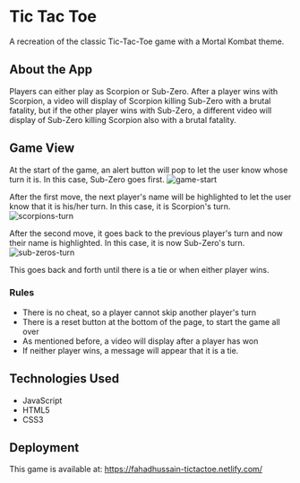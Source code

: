 # Tic Tac Toe 
A recreation of the classic Tic-Tac-Toe game with a Mortal Kombat theme. 

## About the App
Players can either play as Scorpion or Sub-Zero. After a player wins with Scorpion, a video will display of Scorpion killing Sub-Zero with a brutal fatality, but if the other player wins with Sub-Zero, a different video will display of Sub-Zero killing Scorpion also with a brutal fatality.

## Game View
At the start of the game, an alert button will pop to let the user know whose turn it is. In this case, Sub-Zero goes first.
![game-start](https://user-images.githubusercontent.com/45612730/59568961-b893fb00-9050-11e9-8079-9185ab2fdace.png)

After the first move, the next player's name will be highlighted to let the user know that it is his/her turn. In this case, it is Scorpion's turn.
![scorpions-turn](https://user-images.githubusercontent.com/45612730/59568960-b893fb00-9050-11e9-8e00-ff2590f2145a.png)

After the second move, it goes back to the previous player's turn and now their name is highlighted. In this case, it is now Sub-Zero's turn.
![sub-zeros-turn](https://user-images.githubusercontent.com/45612730/59568962-b893fb00-9050-11e9-9f1d-ebe97e7af608.png)

This goes back and forth until there is a tie or when either player wins.

### Rules
- There is no cheat, so a player cannot skip another player's turn
- There is a reset button at the bottom of the page, to start the game all over
- As mentioned before, a video will display after a player has won
- If neither player wins, a message will appear that it is a tie.

## Technologies Used
- JavaScript
- HTML5
- CSS3

## Deployment 
This game is available at: https://fahadhussain-tictactoe.netlify.com/


